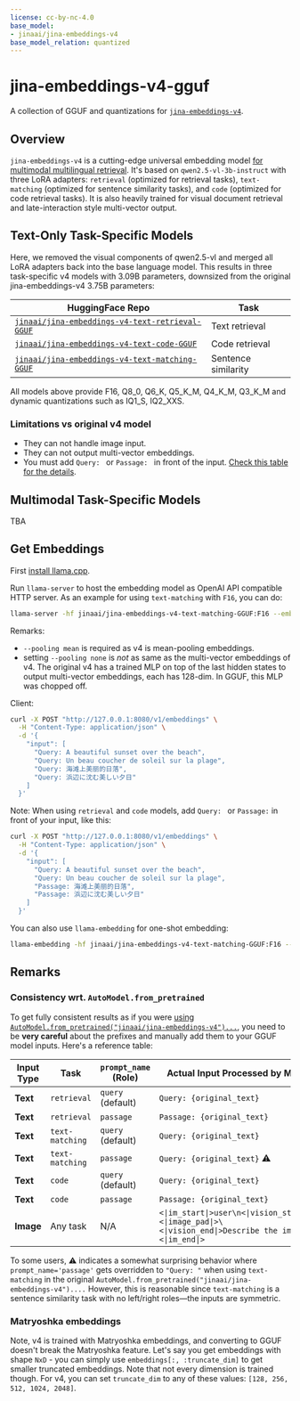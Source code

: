 ```yaml
---
license: cc-by-nc-4.0
base_model:
- jinaai/jina-embeddings-v4
base_model_relation: quantized
---
```


# jina-embeddings-v4-gguf

A collection of GGUF and quantizations for [`jina-embeddings-v4`](https://huggingface.co/jinaai/jina-embeddings-v4).

## Overview

`jina-embeddings-v4` is a cutting-edge universal embedding model [for multimodal multilingual retrieval](https://jina.ai/news/jina-embeddings-v4-universal-embeddings-for-multimodal-multilingual-retrieval). It's based on `qwen2.5-vl-3b-instruct` with three LoRA adapters: `retrieval` (optimized for retrieval tasks), `text-matching` (optimized for sentence similarity tasks), and `code` (optimized for code retrieval tasks). It is also heavily trained for visual document retrieval and late-interaction style multi-vector output.

## Text-Only Task-Specific Models

Here, we removed the visual components of qwen2.5-vl and merged all LoRA adapters back into the base language model. This results in three task-specific v4 models with 3.09B parameters, downsized from the original jina-embeddings-v4 3.75B parameters:

| HuggingFace Repo | Task |
|---|---|
| [`jinaai/jina-embeddings-v4-text-retrieval-GGUF`](https://huggingface.co/jinaai/jina-embeddings-v4-text-retrieval-GGUF) | Text retrieval |
| [`jinaai/jina-embeddings-v4-text-code-GGUF`](https://huggingface.co/jinaai/jina-embeddings-v4-text-code-GGUF) | Code retrieval |
| [`jinaai/jina-embeddings-v4-text-matching-GGUF`](https://huggingface.co/jinaai/jina-embeddings-v4-text-matching-GGUF) | Sentence similarity |

All models above provide F16, Q8_0, Q6_K, Q5_K_M, Q4_K_M, Q3_K_M and dynamic quantizations such as IQ1_S, IQ2_XXS.

### Limitations vs original v4 model
- They can not handle image input.
- They can not output multi-vector embeddings.
- You must add `Query: ` or `Passage: ` in front of the input. [Check this table for the details](#consistency-wrt-automodelfrom_pretrained).
 
## Multimodal Task-Specific Models

TBA

## Get Embeddings

First [install llama.cpp](https://github.com/ggml-org/llama.cpp/blob/master/docs/install.md).

Run `llama-server` to host the embedding model as OpenAI API compatible HTTP server. As an example for using `text-matching` with `F16`, you can do:

```bash
llama-server -hf jinaai/jina-embeddings-v4-text-matching-GGUF:F16 --embedding --pooling mean -ub 8192
```

Remarks:
- `--pooling mean` is required as v4 is mean-pooling embeddings.
- setting `--pooling none` is *not* as same as the multi-vector embeddings of v4. The original v4 has a trained MLP on top of the last hidden states to output multi-vector embeddings, each has 128-dim. In GGUF, this MLP was chopped off.

Client:

```bash
curl -X POST "http://127.0.0.1:8080/v1/embeddings" \
  -H "Content-Type: application/json" \
  -d '{
    "input": [
      "Query: A beautiful sunset over the beach",
      "Query: Un beau coucher de soleil sur la plage",
      "Query: 海滩上美丽的日落",
      "Query: 浜辺に沈む美しい夕日"
    ]
  }'
```

Note: When using `retrieval` and `code` models, add `Query: ` or `Passage:` in front of your input, like this:

```bash
curl -X POST "http://127.0.0.1:8080/v1/embeddings" \
  -H "Content-Type: application/json" \
  -d '{
    "input": [
      "Query: A beautiful sunset over the beach",
      "Query: Un beau coucher de soleil sur la plage",
      "Passage: 海滩上美丽的日落",
      "Passage: 浜辺に沈む美しい夕日"
    ]
  }'
```


You can also use `llama-embedding` for one-shot embedding:

```bash
llama-embedding -hf jinaai/jina-embeddings-v4-text-matching-GGUF:F16 --pooling mean -p "Query: jina is awesome" --embd-output-format json  2>/dev/null
```

## Remarks

### Consistency wrt. `AutoModel.from_pretrained`

To get fully consistent results as if you were [using `AutoModel.from_pretrained("jinaai/jina-embeddings-v4")...`](https://huggingface.co/jinaai/jina-embeddings-v4#usage), you need to be **very careful** about the prefixes and manually add them to your GGUF model inputs. Here's a reference table:

| Input Type | Task | `prompt_name` (Role) | Actual Input Processed by Model |
|------------|------|-------------|-------------------------------|
| **Text** | `retrieval` | `query` (default) | `Query: {original_text}` |
| **Text** | `retrieval` | `passage` | `Passage: {original_text}` |
| **Text** | `text-matching` | `query` (default) | `Query: {original_text}` |
| **Text** | `text-matching` | `passage` | `Query: {original_text}` ⚠️ |
| **Text** | `code` | `query` (default) | `Query: {original_text}` |
| **Text** | `code` | `passage` | `Passage: {original_text}` |
| **Image** | Any task | N/A | `<\|im_start\|>user\n<\|vision_start\|>\<\|image_pad\|>\<\|vision_end\|>Describe the image.\<\|im_end\|>` |


To some users, ⚠️ indicates a somewhat surprising behavior where `prompt_name='passage'` gets overridden to `"Query: "` when using `text-matching` in the original `AutoModel.from_pretrained("jinaai/jina-embeddings-v4")....` However, this is reasonable since `text-matching` is a sentence similarity task with no left/right roles—the inputs are symmetric.


### Matryoshka embeddings

Note, v4 is trained with Matryoshka embeddings, and converting to GGUF doesn't break the Matryoshka feature. Let's say you get embeddings with shape `NxD` - you can simply use `embeddings[:, :truncate_dim]` to get smaller truncated embeddings. Note that not every dimension is trained though. For v4, you can set `truncate_dim` to any of these values: `[128, 256, 512, 1024, 2048]`.
